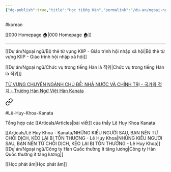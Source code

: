```yaml
---
{"dg-publish":true,"title":"Học tiếng Hàn","permalink":"/du-an/ngoai-ngu/hoc-tieng-han/","dgPassFrontmatter":true}
---
```


#korean 

[[000 Homepage 🏠\|000 Homepage 🏠]]

---

[[Dự án/Ngoại ngữ/Bộ thẻ từ vựng KIIP - Giáo trình hội nhập xã hội\|Bộ thẻ từ vựng KIIP - Giáo trình hội nhập xã hội]]

[[Dự án/Ngoại ngữ/Chức vụ trong tiếng Hàn là 직위\|Chức vụ trong tiếng Hàn là 직위]]

[TỪ VỰNG CHUYÊN NGÀNH CHỦ ĐỀ: NHÀ NƯỚC VÀ CHÍNH TRỊ - 국가와 정치 - Trường Hàn Ngữ Việt Hàn Kanata](https://kanata.edu.vn/tu-vung-chuyen-nganh-26/)




<div class="transclusion internal-embed is-loaded"><a class="markdown-embed-link" href="/articals/le-huy-khoa-kanata/le-huy-khoa-kanata-tong-hop/" aria-label="Open link"><svg xmlns="http://www.w3.org/2000/svg" width="24" height="24" viewBox="0 0 24 24" fill="none" stroke="currentColor" stroke-width="2" stroke-linecap="round" stroke-linejoin="round" class="svg-icon lucide-link"><path d="M10 13a5 5 0 0 0 7.54.54l3-3a5 5 0 0 0-7.07-7.07l-1.72 1.71"></path><path d="M14 11a5 5 0 0 0-7.54-.54l-3 3a5 5 0 0 0 7.07 7.07l1.71-1.71"></path></svg></a><div class="markdown-embed">




#Lê-Huy-Khoa-Kanata  

Tổng hợp các [[Articals/Articles\|bài viết]] của thầy Lê Huy Khoa Kanata

[[Articals/Lê Huy Khoa - Kanata/NHỮNG KIỂU NGƯỜI SAU, BẠN NÊN TỪ CHỐI DỊCH, KẺO LẠI BỊ TỔN THƯƠNG - Lê Huy Khoa\|NHỮNG KIỂU NGƯỜI SAU, BẠN NÊN TỪ CHỐI DỊCH, KẺO LẠI BỊ TỔN THƯƠNG - Lê Huy Khoa]]
[[Dự án/Ngoại ngữ/Công ty Hàn Quốc thường ít tăng lương\|Công ty Hàn Quốc thường ít tăng lương]]

</div></div>


[[Học phát âm\|Học phát âm]]